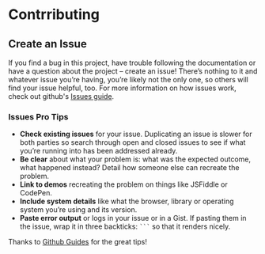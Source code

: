 # Contrributing


## Create an Issue

If you find a bug in this project, have trouble following the documentation or have a question about the project – create an issue! There’s nothing to it and whatever issue you’re having, you’re likely not the only one, so others will find your issue helpful, too. For more information on how issues work, check out github's [Issues guide](http://guides.github.com/features/issues).

### Issues Pro Tips

- **Check existing issues** for your issue. Duplicating an issue is slower for both parties so search through open and closed issues to see if what you’re running into has been addressed already.
- **Be clear** about what your problem is: what was the expected outcome, what happened instead? Detail how someone else can recreate the problem.
- **Link to demos** recreating the problem on things like JSFiddle or CodePen.
- **Include system details** like what the browser, library or operating system you’re using and its version.
- **Paste error output** or logs in your issue or in a Gist. If pasting them in the issue, wrap it in three backticks: ` ``` ` so that it renders nicely.

Thanks to [Github Guides](https://guides.github.com/activities/contributing-to-open-source/) for the great tips!
